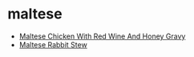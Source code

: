 # maltese

 * [Maltese Chicken With Red Wine And Honey Gravy](index/m/maltese-chicken-with-red-wine-and-honey-gravy-106485.json)
 * [Maltese Rabbit Stew](index/m/maltese-rabbit-stew.json)
